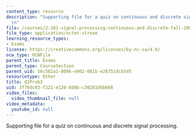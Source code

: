 ```yaml
---
content_type: resource
description: "Supporting file for a quiz on continuous and discrete signal processing.\r\
  \n"
file: /courses/2-161-signal-processing-continuous-and-discrete-fall-2008/3f76dc03f221e1208d0bc30281d6b668_Q2Prob3.mat
file_type: application/octet-stream
learning_resource_types:
- Exams
license: https://creativecommons.org/licenses/by-nc-sa/4.0/
ocw_type: OCWFile
parent_title: Exams
parent_type: CourseSection
parent_uid: 56c582a1-8086-e962-081b-e26751dcb5d5
resourcetype: Other
title: Q2Prob3
uid: 3f76dc03-f221-e120-8d0b-c30281d6b668
video_files:
  video_thumbnail_file: null
video_metadata:
  youtube_id: null
---
```

Supporting file for a quiz on continuous and discrete signal processing.
